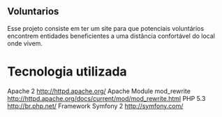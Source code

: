 ## Voluntarios

Esse projeto consiste em ter um site para que potenciais voluntários encontrem
entidades beneficientes a uma distância confortável do local onde vivem.


# Tecnologia utilizada

Apache 2 <http://httpd.apache.org/>
Apache Module mod_rewrite <http://httpd.apache.org/docs/current/mod/mod_rewrite.html>
PHP 5.3 <http://br.php.net/>
Framework Symfony 2 <http://symfony.com/>


